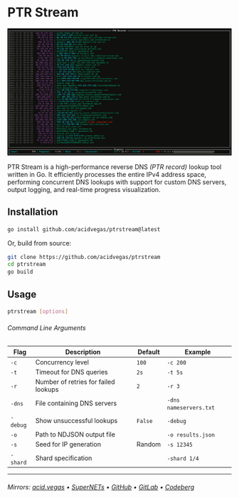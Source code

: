 # PTR Stream

![](./.screens/preview.gif)

PTR Stream is a high-performance reverse DNS *(PTR record)* lookup tool written in Go. It efficiently processes the entire IPv4 address space, performing concurrent DNS lookups with support for custom DNS servers, output logging, and real-time progress visualization.

## Installation

```bash
go install github.com/acidvegas/ptrstream@latest
```

Or, build from source:

```bash
git clone https://github.com/acidvegas/ptrstream
cd ptrstream
go build
```

## Usage

```bash
ptrstream [options]
```

###### Command Line Arguments
| Flag    | Description                          | Default | Example                |
|---------|--------------------------------------|---------|------------------------|
| `-c`    | Concurrency level                    | `100`   | `-c 200`               |
| `-t`    | Timeout for DNS queries              | `2s`    | `-t 5s`                |
| `-r`    | Number of retries for failed lookups | `2`     | `-r 3`                 |
| `-dns`  | File containing DNS servers          |         | `-dns nameservers.txt` |
| `-debug`| Show unsuccessful lookups            | `False` | `-debug`               |
| `-o`    | Path to NDJSON output file           |         | `-o results.json`      |
| `-s`    | Seed for IP generation               | Random  | `-s 12345`             |
| `-shard`| Shard specification                  |         | `-shard 1/4`           | 

---

###### Mirrors: [acid.vegas](https://git.acid.vegas/ptrstream) • [SuperNETs](https://git.supernets.org/acidvegas/ptrstream) • [GitHub](https://github.com/acidvegas/ptrstream) • [GitLab](https://gitlab.com/acidvegas/ptrstream) • [Codeberg](https://codeberg.org/acidvegas/ptrstream)
